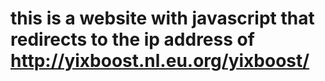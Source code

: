 # this is a website with javascript that redirects to the ip address of http://yixboost.nl.eu.org/yixboost/
